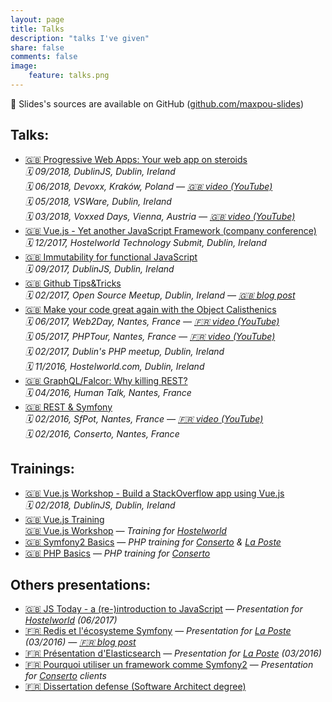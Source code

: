 ```yaml
---
layout: page
title: Talks
description: "talks I've given"
share: false
comments: false
image:
    feature: talks.png
---
```


<div class="talk-container__info">
  📌 Slides's sources are available on GitHub (<a href="https://github.com/maxpou-slides">github.com/maxpou-slides</a>)
</div>

<h2>Talks:</h2>
<ul class="talk-container__list">
  <li><a href="https://slides.maxpou.fr/pwa-app-on-steroids/index.html">🇬🇧 Progressive Web Apps: Your web app on steroids</a><br>
    <em class="talk-container__event">🗓 09/2018, DublinJS, Dublin, Ireland</em><br>
    <em class="talk-container__event">🗓 06/2018, Devoxx, Kraków, Poland — <a class="talk-container__media-link" href="https://www.youtube.com/watch?v=6Qids36T7DA">🇬🇧 video (YouTube)</a></em><br>
    <em class="talk-container__event">🗓 05/2018, VSWare, Dublin, Ireland</em><br>
    <em class="talk-container__event">🗓 03/2018, Voxxed Days, Vienna, Austria — <a class="talk-container__media-link" href="https://www.youtube.com/watch?v=sS6IDU6pVHo">🇬🇧 video (YouTube)</a></em>
  </li>
  <li><a href="https://slides.maxpou.fr/vuejs-yet-another-js-framework/index.html">🇬🇧 Vue.js - Yet another JavaScript Framework (company conference)</a><br>
    <em class="talk-container__event">🗓 12/2017, Hostelworld Technology Submit, Dublin, Ireland</em>
  </li>
  <li><a href="https://slides.maxpou.fr/immutability-js/index.html">🇬🇧 Immutability for functional JavaScript</a><br>
    <em class="talk-container__event">🗓 09/2017, DublinJS, Dublin, Ireland</em>
  </li>
  <li><a href="https://slides.maxpou.fr/github-tips-tricks/index.html">🇬🇧 Github Tips&amp;Tricks</a><br>
    <em class="talk-container__event">🗓 02/2017, Open Source Meetup, Dublin, Ireland — <a class="talk-container__media-link" href="https://www.maxpou.fr/github-tips-and-tricks/">🇬🇧 blog post</a></em>
  </li>
  <li><a href="https://slides.maxpou.fr/object-calisthenics/index.html">🇬🇧 Make your code great again with the Object Calisthenics</a><br>
    <em class="talk-container__event">🗓 06/2017, Web2Day, Nantes, France — <a class="talk-container__media-link" href="https://www.youtube.com/watch?v=7Hf7q1L8Nh8">🇫🇷 video (YouTube)</a></em><br>
    <em class="talk-container__event">🗓 05/2017, PHPTour, Nantes, France — <a class="talk-container__media-link" href="https://www.youtube.com/watch?v=aB9pmdtGZjE">🇫🇷 video (YouTube)</a></em><br>
    <em class="talk-container__event">🗓 02/2017, Dublin's PHP meetup, Dublin, Ireland</em><br>
    <em class="talk-container__event">🗓 11/2016, Hostelworld.com, Dublin, Ireland</em>
  </li>
  <li><a href="https://slides.maxpou.fr/graphql-falcor-why-killing-rest/index.html">🇬🇧 GraphQL/Falcor: Why killing REST?</a><br>
    <em class="talk-container__event">🗓 04/2016, Human Talk, Nantes, France</em>
  </li>
  <li><a href="https://slides.maxpou.fr/about-rest-symfony/index.html">🇬🇧 REST &amp; Symfony</a><br>
    <em class="talk-container__event">🗓 02/2016, SfPot, Nantes, France — <a class="talk-container__media-link" href="https://youtu.be/F0BRnczxTWQ?t=2220">🇫🇷 video (YouTube)</a></em><br>
    <em class="talk-container__event">🗓 02/2016, Conserto, Nantes, France</em>
  </li>
</ul>

<h2>Trainings:</h2>
<ul class="talk-container__list">
  <li><a href="https://slides.maxpou.fr/vue-workshop/index.html">🇬🇧 Vue.js Workshop - Build a StackOverflow app using Vue.js</a><br>
    <em class="talk-container__event">🗓 02/2018, DublinJS, Dublin, Ireland</em>
  </li>
  <li>
    <a href="https://slides.maxpou.fr/vuejs-training/index.html">🇬🇧 Vue.js Training</a><br>
    <a href="https://slides.maxpou.fr/vuejs-training/_book/docs/">🇬🇧 Vue.js Workshop</a><em> — Training for <a href="http://www.hostelworld.com/">Hostelworld</a></em>
  </li>
  <li><a href="https://slides.maxpou.fr/symfony2-basics-conserto/index.html">🇬🇧 Symfony2 Basics</a> — <em>PHP training for <a href="http://www.conserto.pro/">Conserto</a> &amp; <a href="http://www.laposte.fr">La Poste</a></em></li>
  <li><a href="https://slides.maxpou.fr/php-basics-conserto/index.html">🇬🇧 PHP Basics</a> — <em>PHP training for <a href="http://www.conserto.pro/">Conserto</a></em></li>
</ul>

<h2>Others presentations:</h2>
<ul class="talk-container__list">
  <li><a href="https://slides.maxpou.fr/js-today-2017/index.html">🇬🇧 JS Today - a (re-)introduction to JavaScript</a> — <em>Presentation for <a href="http://www.hostelworld.com/">Hostelworld</a> (06/2017)</em></li>
  <li><a href="https://slides.maxpou.fr/redis-doctrine-sf/index.html">🇫🇷 Redis et l'écosysteme Symfony</a> — <em>Presentation for <a href="http://www.laposte.fr">La Poste</a> (03/2016) — <a class="talk-container__media-link" href="https://www.maxpou.fr/cache-doctrine-avec-redis/">🇫🇷 blog post</a></em></li>
  <li><a href="https://slides.maxpou.fr/elasticsearch-php/index.html">🇫🇷 Présentation d'Elasticsearch</a> — <em>Presentation for <a href="http://www.laposte.fr">La Poste</a> (03/2016)</em></li>
  <li><a href="#">🇫🇷 Pourquoi utiliser un framework comme Symfony2</a> — <em>Presentation for <a href="http://www.conserto.pro/">Conserto</a> clients</em></li>
  <li><a href="https://slides.maxpou.fr/afcepf-soutenance-memoire/index.html">🇫🇷 Dissertation defense (Software Architect degree)</a></li>
</ul>
